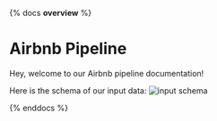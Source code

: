 {% docs __overview__ %}
# Airbnb Pipeline

Hey, welcome to our Airbnb pipeline documentation!

Here is the schema of our input data:
![input schema](assets/input_schema.png)

{% enddocs %}